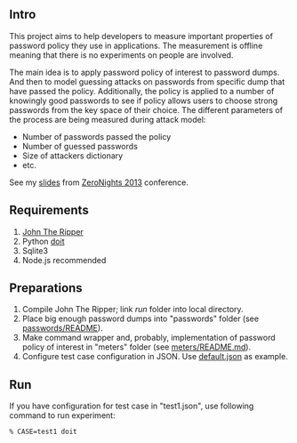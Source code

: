 ## Intro

This project aims to help developers to measure important properties of password policy they use in applications. The measurement is offline meaning that there is no experiments on people are involved.

The main idea is to apply password policy of interest to password dumps. And then to model guessing attacks on passwords from specific dump that have passed the policy. Additionally, the policy is applied to a number of knowingly good passwords to see if policy allows users to choose strong passwords from the key space of their choice. The different parameters of the process are being measured during attack model:

- Number of passwords passed the policy
- Number of guessed passwords
- Size of attackers dictionary
- etc.

See my [slides](http://www.slideshare.net/antondedov5/zn2013-testing-of-password-policy-abridged) from [ZeroNights 2013](http://2013.zeronights.org/fasttrack) conference.

## Requirements

1. [John The Ripper](http://openwall.com/john/)
1. Python [doit](http://pydoit.org/)
1. Sqlite3
1. Node.js recommended

## Preparations
1. Compile John The Ripper; link *run* folder into local directory.
1. Place big enough password dumps into "passwords" folder (see [passwords/README](passwords/README)).
1. Make command wrapper and, probably, implementation of password policy of interest in "meters" folder (see [meters/README.md](meters/README.md)).
1. Configure test case configuration in JSON. Use [default.json](default.json) as example.

## Run

If you have configuration for test case in "test1.json", use following command to run experiment:

```
% CASE=test1 doit
```